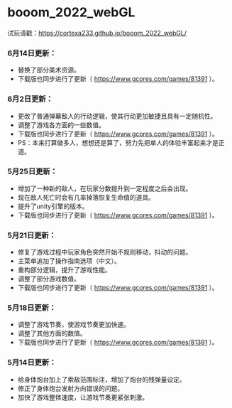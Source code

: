 # booom_2022_webGL

试玩请戳：https://cortexa233.github.io/booom_2022_webGL/

### 6月14日更新：
* 替换了部分美术资源。
* 下载版也同步进行了更新（ https://www.gcores.com/games/81391 ）。

### 6月2日更新：
* 更改了普通弹幕敌人的行动逻辑，使其行动更加敏捷且具有一定随机性。
* 调整了游戏各方面的一些数值。
* 下载版也同步进行了更新（ https://www.gcores.com/games/81391 ）。
* PS：本来打算做多人，想想还是算了，努力先把单人的体验丰富起来才是正道。

### 5月25日更新：
* 增加了一种新的敌人，在玩家分数提升到一定程度之后会出现。
* 现在敌人死亡时会有几率掉落恢复生命值的道具。
* 提升了unity引擎的版本。
* 下载版也同步进行了更新（ https://www.gcores.com/games/81391 ）。

### 5月21日更新：
* 修复了游戏过程中玩家角色突然开始不规则移动，抖动的问题。
* 主菜单追加了操作指南选项（中文）。
* 重构部分逻辑，提升了游戏性能。
* 调整了部分游戏数值。
* 下载版也同步进行了更新（ https://www.gcores.com/games/81391 ）。

### 5月18日更新：
* 调整了游戏节奏，使游戏节奏更加快速。
* 调整了其他方面的数值。
* 下载版也同步进行了更新（ https://www.gcores.com/games/81391 ）。 

### 5月14日更新：
* 给身体炮台加上了索敌范围标注，增加了炮台的残弹量设定。
* 修正了身体炮台发射方向错误的问题。
* 加快了游戏整体速度，让游戏节奏更紧张刺激。
